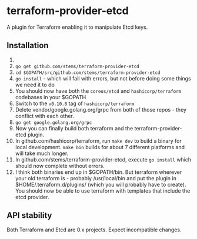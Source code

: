 # terraform-provider-etcd

A plugin for Terraform enabling it to manipulate Etcd keys.


## Installation

  1. 
  2. `go get github.com/stems/terraform-provider-etcd`
  3. `cd $GOPATH/src/github.com/stems/terraform-provider-etcd`
  4. `go install` - which will fail with errors, but not before doing some things we need it to do
  5. You should now have both the `coreos/etcd` and `hashicorp/terraform` codebases in your $GOPATH
  6. Switch to the `v0.10.8` tag of `hashicorp/terraform`
  7. Delete vendor/google.golang.org/grpc from both of those repos - they conflict with each other.
  8. `go get google.golang.org/grpc`
  9. Now you can finally build both terraform and the terraform-provider-etcd plugin.
  10. In github.com/hashicorp/terraform, run `make dev` to build a binary for local development. `make bin` builds for about 7 different platforms and will take much longer.
  11. In github.com/stems/terraform-provider-etcd, execute `go install` which should now complete without errors.  
  12. I think both binaries end up in $GOPATH/bin.  But terraform wherever your old terraform is - probably /usr/local/bin and put the plugin in $HOME/.terraform.d/plugins/ (which you will probably have to create).  You should now be able to use terraform with templates that include the etcd provider.

## API stability

Both Terraform and Etcd are 0.x projects. Expect incompatible changes.

  [1]: https://terraform.io/
